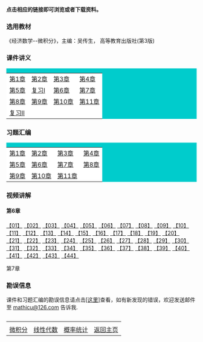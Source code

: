 **点击相应的链接即可浏览或者下载资料。**

### 选用教材

《经济数学--微积分》，主编：吴传生， 高等教育出版社(第3版)

### 课件讲义

<table border="0" cellpadding="1" bgcolor="#00CCCC" width="300">
    <caption ></caption>
    <tr>
	    <td bgcolor="#FFFFFF">
		 <a href='./docs/print_chap1.pdf'>第1章</a>
		</td>
		<td bgcolor="#FFFFFF">
		 <a href='./docs/print_chap2.pdf'>第2章</a>
		</td>
        <td bgcolor="#FFFFFF">
		 <a href='./docs/print_chap3.pdf'>第3章</a>
		</td>
        <td bgcolor="#FFFFFF">
		 <a href='./docs/print_chap4.pdf'>第4章</a>
		</td>
	  </tr>
	  <tr>
	     <td bgcolor="#FFFFFF">
		 <a href='./docs/print_chap5.pdf'>第5章</a>
		</td>
          <td bgcolor="#FFFFFF">
		 <a href='./docs/print_fx1.pdf'>复习I</a>
		</td>
          <td bgcolor="#FFFFFF">
		 <a href='./docs/print_chap6.pdf'>第6章</a>
		</td>
          <td bgcolor="#FFFFFF">
		 <a href='./docs/print_cahp7.pdf'>第7章</a>
		</td>
	  </tr>
    <tr>
	     <td bgcolor="#FFFFFF">
		 <a href='./docs/print_chap8.pdf'>第8章</a>
		</td>
          <td bgcolor="#FFFFFF">
		 <a href='./docs/print_chap9.pdf'>第9章</a>
		</td>
          <td bgcolor="#FFFFFF">
		 <a href='./docs/print_chap10.pdf'>第10章</a>
		</td>
          <td bgcolor="#FFFFFF">
		 <a href='./docs/print_chap11.pdf'>第11章</a>
		</td>
	  </tr>
    <tr>
	     <td bgcolor="#FFFFFF">
		 <a href='./docs/print_fx2.pdf'>复习II</a>
		</td>
          <td bgcolor="#FFFFFF">
		 <a href='./docs/print_fx1.pdf'></a>
		</td>
          <td bgcolor="#FFFFFF">
		 <a href='./docs/print_chap6.pdf'></a>
		</td>
          <td bgcolor="#FFFFFF">
		 <a href='./docs/print_cahp7.pdf'></a>
		</td>
	  </tr>
   </table>

### 习题汇编 

<table border="0" cellpadding="1" bgcolor="#00CCCC" width="300">
    <caption ></caption>
    <tr>
	    <td bgcolor="#FFFFFF">
		 <a href='./docs/xsim_chap1.pdf'>第1章</a>
		</td>
		<td bgcolor="#FFFFFF">
		 <a href='./docs/xsim_chap2.pdf'>第2章</a>
		</td>
        <td bgcolor="#FFFFFF">
		 <a href='./docs/xsim_chap3.pdf'>第3章</a>
		</td>
        <td bgcolor="#FFFFFF">
		 <a href='./docs/xsim_chap4.pdf'>第4章</a>
		</td>
	  </tr>
	  <tr>
	     <td bgcolor="#FFFFFF">
		 <a href='./docs/xsim_chap5.pdf'>第5章</a>
		</td>
          <td bgcolor="#FFFFFF">
		 <a href='./docs/xsim_chap6.pdf'>第6章</a>
		</td>
          <td bgcolor="#FFFFFF">
		 <a href='./docs/xsim_chap7.pdf'>第7章</a>
		</td>
          <td bgcolor="#FFFFFF">
		 <a href='./docs/xsim_chap8.pdf'>第8章</a>
		</td>
	  </tr>
    <tr>
	     <td bgcolor="#FFFFFF">
		 <a href='./docs/xsim_chap9.pdf'>第9章</a>
		</td>
          <td bgcolor="#FFFFFF">
		 <a href='./docs/xsim_chap10.pdf'>第10章</a>
		</td>
          <td bgcolor="#FFFFFF">
		 <a href='./docs/xsim_chap11.pdf'>第11章</a>
		</td>
          <td bgcolor="#FFFFFF">
		 <a href='./docs/xsim_chap8.pdf'></a>
		</td>
	  </tr>
   </table>

### 视频讲解

#### 第6章

[【01】](http://mp.weixin.qq.com/s?__biz=MzAxMTQxMTE2NA==&mid=2247489021&idx=7&sn=9cd106174dd5733ae459175f345e27f6&chksm=9b40de4eac375758b0fa8f687d273799c4bf581ca58021798b08b6983369c1eca9d7c2f7721a&scene=21#wechat_redirect) [【02】](http://mp.weixin.qq.com/s?__biz=MzAxMTQxMTE2NA==&mid=2247489005&idx=1&sn=e92048247e8fc0eaf2efbc89fcee103e&chksm=9b40de5eac375748ea1641809d46587c40d3223223445db5050158c4a0bbff46236e3ea7050a&scene=21#wechat_redirect) [【03】](http://mp.weixin.qq.com/s?__biz=MzAxMTQxMTE2NA==&mid=2247489021&idx=6&sn=a0e25651daee94b506627ead4f4317bc&chksm=9b40de4eac3757587852d04af882462a82107705b845b3d747fa0ca04d4ef0195b5411a9ebab&scene=21#wechat_redirect) [【04】](http://mp.weixin.qq.com/s?__biz=MzAxMTQxMTE2NA==&mid=2247489021&idx=5&sn=476c4a2bbc6ff3e20179c249dc1f72c8&chksm=9b40de4eac375758e663f7c87a30cf707a8302223ced7d3fb2e957f8b872d5a0f01b71366b3e&scene=21#wechat_redirect) [【05】](http://mp.weixin.qq.com/s?__biz=MzAxMTQxMTE2NA==&mid=2247489021&idx=4&sn=c1e1adf799d50dc31e6ede3a1ddd7587&chksm=9b40de4eac3757587902a150f77a79b7755e93416e01389455b6b5275419c6a85fec925ae027&scene=21#wechat_redirect) [【06】](http://mp.weixin.qq.com/s?__biz=MzAxMTQxMTE2NA==&mid=2247489021&idx=3&sn=9f36a07d2e20b02f651a7e27e5659e2a&chksm=9b40de4eac375758bf07c045c1fd81e859dd4f3f3ea3e69a6f693bd67db8c621276ce9e000bd&scene=21#wechat_redirect) [【07】](http://mp.weixin.qq.com/s?__biz=MzAxMTQxMTE2NA==&mid=2247489021&idx=2&sn=713e06f743918e675aed7f2455b16858&chksm=9b40de4eac375758d796e02e4b7c7720134fe02e181a674c1472fc653fc3be269857a7ea3908&scene=21#wechat_redirect) [【08】](http://mp.weixin.qq.com/s?__biz=MzAxMTQxMTE2NA==&mid=2247489019&idx=8&sn=3d013cbd43f3b306c33ea5decebc70fb&chksm=9b40de48ac37575e5d87889d9ffa38da9e6dd33a7cb1b6eb1678a5868affea0001fbc69a6a90&scene=21#wechat_redirect) [【09】](http://mp.weixin.qq.com/s?__biz=MzAxMTQxMTE2NA==&mid=2247489021&idx=1&sn=c0c7696ca40c7325d4682d78f5bc2faf&chksm=9b40de4eac37575820486d33e4cda8cd16be8212a9cf5c792bb9e25a89b85abb037fc9349ae2&scene=21#wechat_redirect) [【10】](http://mp.weixin.qq.com/s?__biz=MzAxMTQxMTE2NA==&mid=2247489019&idx=7&sn=a04702f251b3d20a2070d9d4e7969050&chksm=9b40de48ac37575e3a853da20a60b2e9091a631f4fb5423a91d44e33cb8e114b26bd75d54f50&scene=21#wechat_redirect) [【11】](https://mp.weixin.qq.com/s?__biz=MzAxMTQxMTE2NA==&mid=2247489019&idx=6&sn=09d691b693e2b66474713186fe20c7af&chksm=9b40de48ac37575eb7c35be61395f7881e7cb6e93f7b7fed5a0f1e26688684ee11813dccde0f#rd) [【12】](https://mp.weixin.qq.com/s?__biz=MzAxMTQxMTE2NA==&mid=2247489019&idx=4&sn=d38bb3f31a1f8fc0e94b7f011557012a&chksm=9b40de48ac37575ebce4545de0587edf215f2c572340f87241b587fe9bfbc95013b420ae9f01#rd) [【13】](https://mp.weixin.qq.com/s?__biz=MzAxMTQxMTE2NA==&mid=2247489019&idx=5&sn=e9862dc3f3af9beda2d2c3fac07faa36&chksm=9b40de48ac37575e92bb816958d385925162b4776fe5701a508652956cfcd7e28569c792e83a#rd) [【14】](https://mp.weixin.qq.com/s?__biz=MzAxMTQxMTE2NA==&mid=2247489019&idx=2&sn=c2de253472c259c4edde0124981b541b&chksm=9b40de48ac37575e888670850272f1a46195d5610233b6fd41ae0ef0802e43c2b33d3e55eee4#rd) [【15】](https://mp.weixin.qq.com/s?__biz=MzAxMTQxMTE2NA==&mid=2247489019&idx=3&sn=f1ac04fc9ffb70774b57937080c6bac2&chksm=9b40de48ac37575eac5c06910ffd04d3a538904ffe1d51be87454b940ccc7fe38a064e72bd1a#rd) [【16】](https://mp.weixin.qq.com/s?__biz=MzAxMTQxMTE2NA==&mid=2247489017&idx=8&sn=104c1196dcc3a524413d6a44d969c39d&chksm=9b40de4aac37575cd0cf3cf8cc7b157cd27ed60a9f19d44e56675e41ec013cd476b9acd25600#rd) [【17】](https://mp.weixin.qq.com/s?__biz=MzAxMTQxMTE2NA==&mid=2247489019&idx=1&sn=43629d79da777b9c112389ee84d58a6a&chksm=9b40de48ac37575eb4685399d516515056c762a04de002d2a0b4f5f36149fa3839f0c4e0b39f#rd) [【18】](https://mp.weixin.qq.com/s?__biz=MzAxMTQxMTE2NA==&mid=2247489017&idx=6&sn=01e29e28a7a8dac887eac6909a7b0335&chksm=9b40de4aac37575c3434ca105895261930f9153d52629d9c1b83626160a2616a98baa39b746b#rd) [【19】](https://mp.weixin.qq.com/s?__biz=MzAxMTQxMTE2NA==&mid=2247489017&idx=7&sn=dc77474cb74ed259dcc623fc9058687d&chksm=9b40de4aac37575c6a3a98de5aea6970cc370cc86b80d45213e4f00a0576c3b576c0d82617b5#rd) [【20】](https://mp.weixin.qq.com/s?__biz=MzAxMTQxMTE2NA==&mid=2247489017&idx=5&sn=0f2e8b303197d903f546e26eb267decc&chksm=9b40de4aac37575c33b543cf57c80a0bd9c1aeed0929d2e5bc8b77fe6e9108f14998519e5754#rd) [【21】](https://mp.weixin.qq.com/s?__biz=MzAxMTQxMTE2NA==&mid=2247489017&idx=4&sn=b349f5aae849fea1837f776f5f031414&chksm=9b40de4aac37575cf12e7d9b85c6d1a4f8335d5c8b1b1e0c9b7a23d6b0e8f9b5c0322f0c3238#rd) [【22】](https://mp.weixin.qq.com/s?__biz=MzAxMTQxMTE2NA==&mid=2247489017&idx=3&sn=d53f27b3971e6fdc1fc96f4d16bdab16&chksm=9b40de4aac37575c938daa0e968f3e5a693e66bcd473a8303f76aa4b80927b3c6b3769d0067d#rd) [【23】](https://mp.weixin.qq.com/s?__biz=MzAxMTQxMTE2NA==&mid=2247489011&idx=8&sn=178633cf78d983f071db7118655e9266&chksm=9b40de40ac375756481ed1e969df27ffb4821fe6e0757e5570e6e6a162aca9a8704325585164#rd) [【24】](https://mp.weixin.qq.com/s?__biz=MzAxMTQxMTE2NA==&mid=2247489017&idx=1&sn=67a439e547eb89cfef9a1fc4a376828a&chksm=9b40de4aac37575cd33ae4664ef970c70ad70179e206b2cad7cf7148c7c7a62afe4b1a499634#rd) [【25】](https://mp.weixin.qq.com/s?__biz=MzAxMTQxMTE2NA==&mid=2247489017&idx=2&sn=0a34d7bc9829934aad74ef7c60185e97&chksm=9b40de4aac37575cab8ca317dad74d2dad568d01532561f204cd231ce946ac8776897b3df35b#rd) [【26】](https://mp.weixin.qq.com/s?__biz=MzAxMTQxMTE2NA==&mid=2247489011&idx=7&sn=4cca78854e5e058d9908c1a7e3bfe505&chksm=9b40de40ac3757563a58f9ad3303389661c52bacdd6f19f3e96c481c4fbad2d01a23ae7da484#rd) [【27】](https://mp.weixin.qq.com/s?__biz=MzAxMTQxMTE2NA==&mid=2247489011&idx=5&sn=2345b54dacdf1c6216343af4a53bcd00&chksm=9b40de40ac3757564820cb1654dd22ff7a66f459b2ab7e3737836ee369018ca57849e9218fd4#rd) [【28】](https://mp.weixin.qq.com/s?__biz=MzAxMTQxMTE2NA==&mid=2247489011&idx=6&sn=6511e96e157645819ad47706f635b786&chksm=9b40de40ac375756e09f6d18d2c33bd0647eab4ed7472abef830996d84f2c361a8492ad5c1c9#rd) [【29】](https://mp.weixin.qq.com/s?__biz=MzAxMTQxMTE2NA==&mid=2247489011&idx=3&sn=e20442f05c20299c6c4ea2feed9c9c96&chksm=9b40de40ac375756894cf122ae86c8ddd4582bbdf31c95e0880cc67c32f9e032eb00ea299d62#rd) [【30】](https://mp.weixin.qq.com/s?__biz=MzAxMTQxMTE2NA==&mid=2247489011&idx=4&sn=0744d46159acc2794c0917cfc35e7416&chksm=9b40de40ac3757569ec107733b1a02b14ef14c7f7512fc4899dbad7dbf80858efc4ab33a07b2#rd) [【31】](https://mp.weixin.qq.com/s?__biz=MzAxMTQxMTE2NA==&mid=2247489011&idx=1&sn=972b4e06e420d373a5007153a25fe915&chksm=9b40de40ac375756b5b0703fc572ccf07f7e7f0455efa818bff316cec629f0521f2fac5ee364#rd) [【32】](https://mp.weixin.qq.com/s?__biz=MzAxMTQxMTE2NA==&mid=2247489011&idx=2&sn=6c1d9d88991dab06316f5d6a7b216239&chksm=9b40de40ac3757565238a26b0be3d836b852f0c8c386e4cbac07767b4efac3405b97ca16c99e#rd) [【33】](https://mp.weixin.qq.com/s?__biz=MzAxMTQxMTE2NA==&mid=2247489037&idx=1&sn=41f42d8b46377613cc6c728878a4d60b&chksm=9b40ddbeac3754a84c8b3bccd860104dbec44118435f7be4a77544b3e9717b2f8009b5c1d42e#rd) [【34】](https://mp.weixin.qq.com/s?__biz=MzAxMTQxMTE2NA==&mid=2247489005&idx=8&sn=053cb232041ea7a8fa981d92d1840af3&chksm=9b40de5eac37574889ca8f2308829d5de70c210f7648d7fd453c4be4627be73490d27ebce08a#rd) [【35】](https://mp.weixin.qq.com/s?__biz=MzAxMTQxMTE2NA==&mid=2247489005&idx=5&sn=0f9344d3a063f28826c3e0db0c147efc&chksm=9b40de5eac37574838a2372afaf8646caaf8f035b2ae553c25deec977dad998c3f4bc7904b82#rd) [【36】](https://mp.weixin.qq.com/s?__biz=MzAxMTQxMTE2NA==&mid=2247489005&idx=6&sn=8ae87a7466d2d58907f2f6676c64f8df&chksm=9b40de5eac37574846f90c080eba97abd3e29dec24b4e5830e709cbb137658329e4e01018dac#rd) [【37】](https://mp.weixin.qq.com/s?__biz=MzAxMTQxMTE2NA==&mid=2247489005&idx=7&sn=569c6a22dbf2cd1ce46e1cac8809d07f&chksm=9b40de5eac375748ddeb320ad5962ceedf2b7619d2d1cbe0055195c270dc5c1ff0054c5e4d49#rd) [【38】](https://mp.weixin.qq.com/s?__biz=MzAxMTQxMTE2NA==&mid=2247489005&idx=2&sn=099a0690a6e92cfa2ac2b92862cc4a6e&chksm=9b40de5eac3757489ab310ff4f1fbed910407c2a9dd446f2bcf4e5396845628255d60f8774d4#rd) [【39】](https://mp.weixin.qq.com/s?__biz=MzAxMTQxMTE2NA==&mid=2247489005&idx=3&sn=b5e04372512cf92055a77f8e23d83e17&chksm=9b40de5eac375748df9d8d0a498a0ee888e2498fba411723695e4c64133e918a4f3487295c51#rd) [【40】](https://mp.weixin.qq.com/s?__biz=MzAxMTQxMTE2NA==&mid=2247489005&idx=4&sn=2da6308f5900c454ea1a0173ee59a038&chksm=9b40de5eac375748d636bfc664ffe490abbc763dcf8926f3df9f8518c446d55fccc0e6139206#rd) [【41】](https://mp.weixin.qq.com/s?__biz=MzAxMTQxMTE2NA==&mid=2247489023&idx=3&sn=d095bb358bb61632d7db71c0fea7b7dd&chksm=9b40de4cac37575af29c8deac0591fb393176a8b3639e7506b974fbc6580dd23caa775fd047f#rd) [【42】](https://mp.weixin.qq.com/s?__biz=MzAxMTQxMTE2NA==&mid=2247489023&idx=2&sn=e09265e2cc8e51d6ac64c3062334ba9c&chksm=9b40de4cac37575aa6d6b4e78dbf76882ec7509dd25e5b94d6367500bf36079836f389fb158e#rd) [【43】](https://mp.weixin.qq.com/s?__biz=MzAxMTQxMTE2NA==&mid=2247489023&idx=1&sn=9f0cb246d8fa651cc4a98ebe8fe3e8a1&chksm=9b40de4cac37575a61f06df0d6049ea262e3db981a6ae132a4180cfba52c36dd6b2ab8708d4c#rd) [【44】](https://mp.weixin.qq.com/s?__biz=MzAxMTQxMTE2NA==&mid=2247489021&idx=8&sn=2c89dd6cae16a9b368f4ee6bfc5ed5ce&chksm=9b40de4eac3757588016fdd33dd5b9564b0ed528f8f60b527971e6f1d8f6892921e884e94d3e#rd)

第7章 





### 勘误信息

课件和习题汇编的勘误信息请点击<a href='../err'>[这里]</a>查看，如有新发现的错误，欢迎发送邮件至 mathicu@126.com 告诉我.

<table border="0" cellpadding="1" width="300">
    <caption ></caption>
    <tr>
	    <td>
		</td>
		<td>
		</td>
        <td>
		</td>
        <td>
		</td>
	  </tr>
	  <tr>
	     <td>
		 <a href='../wjf/index'>微积分</a>
		</td>
          <td>
		 <a href='../xxds/index'>线性代数</a>
		</td>
          <td>
		 <a href='../gltj/index'>概率统计</a>
		</td>
          <td>
		 <a href='../index'>返回主页</a>
		</td>
	  </tr>
   </table>
